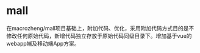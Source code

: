# mall
在macrozheng/mall项目基础上，附加代码、优化，采用附加代码方式目的是不修改任何原始代码，新增代码独立存放于原始代码同级目录下。增加基于vue的webapp端及移动端App方案。
